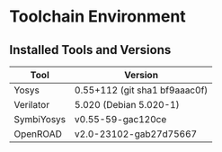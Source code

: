 # Toolchain Environment

## Installed Tools and Versions

| Tool         | Version                        |
|--------------|-------------------------------|
| Yosys        | 0.55+112 (git sha1 bf9aaac0f) |
| Verilator    | 5.020 (Debian 5.020-1)        |
| SymbiYosys   | v0.55-59-gac120ce             |
| OpenROAD     | v2.0-23102-gab27d75667        |
